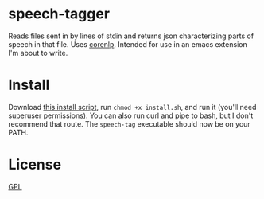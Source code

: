 speech-tagger
=============

Reads files sent in by lines of stdin and returns json characterizing parts of speech in that file. Uses [corenlp](http://nlp.stanford.edu/software/corenlp.shtml). Intended for use in an emacs extension I'm about to write.

# Install

Download [this install script](https://github.com/cosmicexplorer/speech-tagger/releases/download/0.0.0/install.sh), run `chmod +x install.sh`, and run it (you'll need superuser permissions). You can also run curl and pipe to bash, but I don't recommend that route. The `speech-tag` executable should now be on your PATH.

# License

[GPL](GPL.md)
